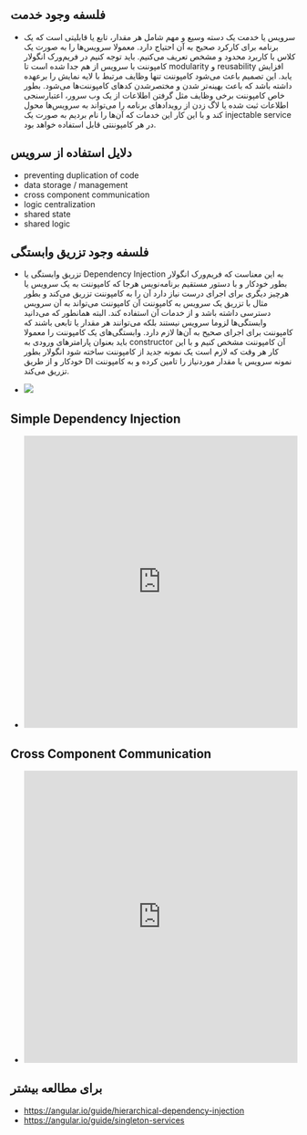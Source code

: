## فلسفه وجود خدمت

- سرویس یا خدمت یک دسته وسیع و مهم شامل هر مقدار، تابع یا قابلیتی است که یک برنامه برای کارکرد صحیح به آن احتیاج دارد. معمولا سرویس‌ها را به صورت یک کلاس با کاربرد محدود و مشخص تعریف می‌کنیم. باید توجه کنیم در فریم‌ورک انگولار کامپوننت با سرویس از هم جدا شده است تا modularity و reusability افزایش یابد. این تصمیم باعث می‌شود کامپوننت تنها وظایف مرتبط با لایه نمایش را برعهده داشته باشد که باعث بهینه‌تر شدن و مختصرشدن کدهای کامپوننت‌ها می‌شود. بطور خاص کامپوننت برخی وظایف مثل گرفتن اطلاعات از یک وب سرور، اعتبارسنجی اطلاعات ثبت شده یا لاگ زدن از رویدادهای برنامه را می‌تواند به سرویس‌ها محول کند و با این کار این خدمات که آن‌ها را نام بردیم به صورت یک injectable service در هر کامپوننتی قابل استفاده خواهد بود.

## دلایل استفاده از سرویس

- preventing duplication of code
- data storage / management
- cross component communication
- logic centralization
- shared state
- shared logic

## فلسفه وجود تزریق وابستگی

- تزریق وابستگی یا Dependency Injection به این معناست که فریم‌ورک انگولار بطور خودکار و با دستور مستقیم برنامه‌نویس هرجا که کامپوننت به یک سرویس یا هرچیز دیگری برای اجرای درست نیاز دارد آن را به کامپوننت تزریق می‌کند و بطور مثال با تزریق یک سرویس به کامپوننت آن کامپوننت می‌تواند به آن سرویس دسترسی داشته باشد و از خدمات آن استفاده کند. البته همانطور که می‌دانید وابستگی‌ها لزوما سرویس نیستند بلکه می‌توانند هر مقدار یا تابعی باشند که کامپوننت برای اجرای صحیح به آن‌ها لازم دارد. وابستگی‌های یک کامپوننت را معمولا باید بعنوان پارامترهای ورودی به constructor آن کامپوننت مشخص کنیم و با این کار هر وقت که لازم است یک نمونه جدید از کامپوننت ساخته شود انگولار بطور خودکار و از طریق DI نمونه سرویس یا مقدار موردنیاز را تامین کرده و به کامپوننت تزریق می‌کند.

- <img class="img-fluid" src="./assets/image/ng_injector_injects.jpg" />

## Simple Dependency Injection

- <iframe height="512" style="width: 100%;" frameborder="no" loading="lazy" allowtransparency="true" allowfullscreen="true" src="https://stackblitz.com/edit/angular-ivy-simple-injection?ctl=1&embed=1&file=src/app/message.service.ts"></iframe>

## Cross Component Communication

- <iframe height="512" style="width: 100%;" frameborder="no" loading="lazy" allowtransparency="true" allowfullscreen="true" src="https://stackblitz.com/edit/angular-ivy-cross-component-communication?ctl=1&embed=1&file=src/app/logout-form/logout-form.component.ts"></iframe>

## برای مطالعه بیشتر

- https://angular.io/guide/hierarchical-dependency-injection
- https://angular.io/guide/singleton-services
